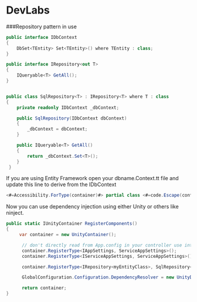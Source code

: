 # DevLabs
###Repository pattern in use

```C#
public interface IDbContext
{
    DbSet<TEntity> Set<TEntity>() where TEntity : class;
}
```

```C#
public interface IRepository<out T>
{
    IQueryable<T> GetAll();
}
```

```C#

public class SqlRepository<T> : IRepository<T> where T : class
{
    private readonly IDbContext _dbContext;

    public SqlRepository(IDbContext dbContext)
    {
        _dbContext = dbContext;
    }

    public IQueryable<T> GetAll()
    {
        return _dbContext.Set<T>();
    }
 }
```
If you are using Entity Framework open your dbname.Context.tt file and update this line to derive from the IDbContext 
```C# 
<#=Accessibility.ForType(container)#> partial class <#=code.Escape(container)#> : DbContext, IDbContext
```

Now you can use dependency injection using either Unity or others like ninject.

```C#
public static IUnityContainer RegisterComponents()
{
     var container = new UnityContainer();

      // don't directly read from App.config in your controller use interface & pass it in - IOC pattern
      container.RegisterType<IAppSettings, ServiceAppSettings>(); 
      container.RegisterType<IServiceAppSettings, ServiceAppSettings>();

      container.RegisterType<IRepository<myEntityClass>, SqlRepository<myEntityClass>>();

      GlobalConfiguration.Configuration.DependencyResolver = new UnityDependencyResolver(container);

      return container;
}
```
